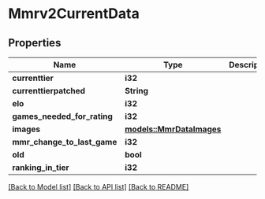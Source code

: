 # Mmrv2CurrentData

## Properties

Name | Type | Description | Notes
------------ | ------------- | ------------- | -------------
**currenttier** | **i32** |  | 
**currenttierpatched** | **String** |  | 
**elo** | **i32** |  | 
**games_needed_for_rating** | **i32** |  | 
**images** | [**models::MmrDataImages**](MMRDataImages.md) |  | 
**mmr_change_to_last_game** | **i32** |  | 
**old** | **bool** |  | 
**ranking_in_tier** | **i32** |  | 

[[Back to Model list]](../README.md#documentation-for-models) [[Back to API list]](../README.md#documentation-for-api-endpoints) [[Back to README]](../README.md)


